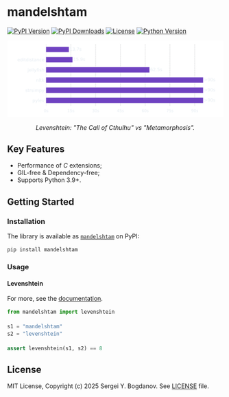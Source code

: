 # mandelshtam

[![PyPI Version][shields/pypi/version]][pypi/homepage]
[![PyPI Downloads][shields/pypi/downloads]][pypi/homepage]
[![License][shields/pypi/license]][github/license]
[![Python Version][shields/python/version]][pypi/homepage]

<p align="center">
  <picture align="center">
    <source media="(prefers-color-scheme: dark)" srcset="https://raw.githubusercontent.com/syubogdanov/mandelshtam/3f7365179a0caaabc09c213eaad8f27128456124/images/performance-dark.svg">
    <source media="(prefers-color-scheme: light)" srcset="https://github.com/syubogdanov/mandelshtam/blob/main/images/performance-light.svg">
    <img alt="Shows a bar chart with benchmark results." src="https://raw.githubusercontent.com/syubogdanov/mandelshtam/3f7365179a0caaabc09c213eaad8f27128456124/images/performance-dark.svg">
  </picture>
</p>

<p align="center">
  <i>Levenshtein: "The Call of Cthulhu" vs "Metamorphosis".</i>
</p>

## Key Features

* Performance of *C* extensions;
* GIL-free & Dependency-free;
* Supports Python 3.9+.

## Getting Started

### Installation

The library is available as [`mandelshtam`][pypi/homepage] on PyPI:

```shell
pip install mandelshtam
```

### Usage

#### Levenshtein

For more, see the [documentation][docs/levenshtein].

```python
from mandelshtam import levenshtein

s1 = "mandelshtam"
s2 = "levenshtein"

assert levenshtein(s1, s2) == 8
```

## License

MIT License, Copyright (c) 2025 Sergei Y. Bogdanov. See [LICENSE][github/license] file.

<!-- --- --- --- --- --- --- --- --- --- --- --- --- --- --- --- --- --- --- --- --- --- --- --- -->

[docs/levenshtein]: https://mandelshtam.readthedocs.io/en/latest/levenshtein.html

[github/license]: https://github.com/syubogdanov/mandelshtam/tree/main/LICENSE

[pypi/homepage]: https://pypi.org/project/mandelshtam/

[shields/pypi/downloads]: https://img.shields.io/pypi/dm/mandelshtam.svg?color=green
[shields/pypi/license]: https://img.shields.io/pypi/l/mandelshtam.svg?color=green
[shields/pypi/version]: https://img.shields.io/pypi/v/mandelshtam.svg?color=green
[shields/python/version]: https://img.shields.io/pypi/pyversions/mandelshtam.svg?color=green
